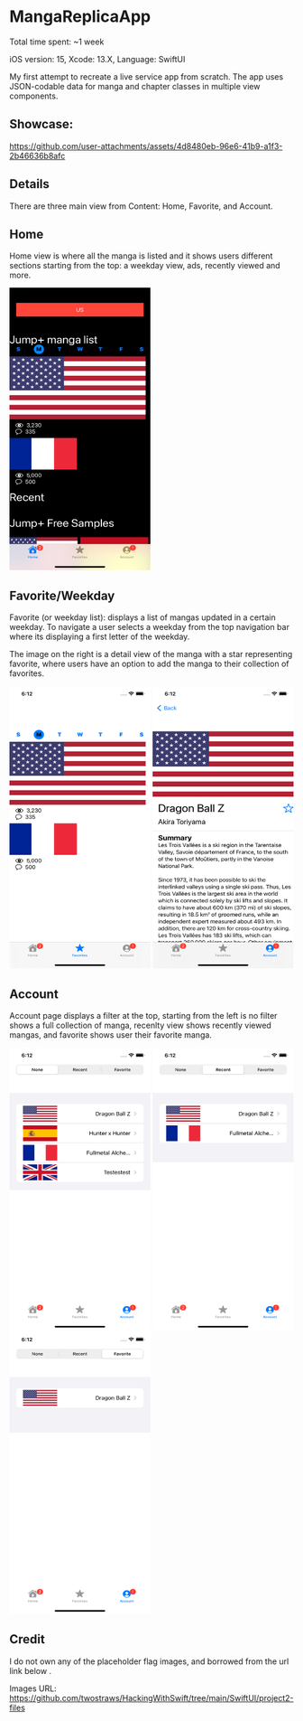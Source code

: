 <h1>MangaReplicaApp</h1>

Total time spent: ~1 week

iOS version: 15,
Xcode: 13.X,
Language: SwiftUI

My first attempt to recreate a live service app from scratch. 
The app uses JSON-codable data for manga and chapter classes in multiple view components.

<h2>Showcase:</h2>

https://github.com/user-attachments/assets/4d8480eb-96e6-41b9-a1f3-2b46636b8afc

<h2> Details </h2>

There are three main view from Content: Home, Favorite, and Account.

<h2> Home </h2>

Home view is where all the manga is listed and it shows users different sections starting from the top: a weekday view, ads, recently viewed and more.

<p align="left">
  <img width="250" height="500" src="https://github.com/dragoonreign/MangaAppReplica_iOS15/blob/main/ScreenShot/SS1 - iPhone 11 - 2024-10-28 at 18.11.28.png">
</p>

<h2> Favorite/Weekday </h2>

Favorite (or weekday list): displays a list of mangas updated in a certain weekday. To navigate a user selects a weekday from the top navigation bar where its displaying a first letter of the weekday.

The image on the right is a detail view of the manga with a star representing favorite, where users have an option to add the manga to their collection of favorites.

<p align="left">
  <img width="250" height="500" src="https://github.com/dragoonreign/MangaAppReplica_iOS15/blob/main/ScreenShot/SS2 -Simulator Screen Shot - iPhone 11 - 2024-10-28 at 18.12.10.png">
  <img width="250" height="500" src="https://github.com/dragoonreign/MangaAppReplica_iOS15/blob/main/ScreenShot/SS5.png?raw=true">
</p>

<h2> Account </h2>

Account page displays a filter at the top, starting from the left is no filter shows a full collection of manga, recenlty view shows recently viewed mangas, and favorite shows user their favorite manga.

<p align="left">
  <img width="250" height="500" src="https://github.com/dragoonreign/MangaAppReplica_iOS15/blob/main/ScreenShot/SS3.png?raw=true">
  <img width="250" height="500" src="https://github.com/dragoonreign/MangaAppReplica_iOS15/blob/main/ScreenShot/SS4.png?raw=true">
  <img width="250" height="500" src="https://github.com/dragoonreign/MangaAppReplica_iOS15/blob/main/ScreenShot/SS6.png?raw=true">
</p>

<h2> Credit </h2>

I do not own any of the placeholder flag images, and borrowed from the url link below . 

Images URL: https://github.com/twostraws/HackingWithSwift/tree/main/SwiftUI/project2-files

